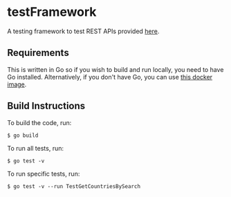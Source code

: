 # testFramework
A testing framework to test REST APIs provided [here](http://www.groupkt.com/post/c9b0ccb9/country-and-other-related-rest-webservices.htm).

## Requirements
This is written in Go so if you wish to build and run locally, you need to have Go installed. Alternatively, if you don't have Go, you can use [this docker image](https://hub.docker.com/r/zusyed/test-framework/).

## Build Instructions
To build the code, run:
```console
$ go build 
```

To run all tests, run:
```console
$ go test -v 
```

To run specific tests, run:
```console
$ go test -v --run TestGetCountriesBySearch 
```
